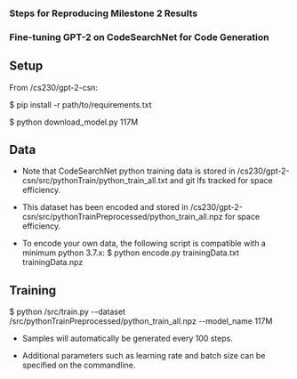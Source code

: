 ### Steps for Reproducing Milestone 2 Results 
### Fine-tuning GPT-2 on CodeSearchNet for Code Generation

## Setup

From /cs230/gpt-2-csn:

$ pip install -r path/to/requirements.txt

$ python download_model.py 117M

## Data

- Note that CodeSearchNet python training data is stored in /cs230/gpt-2-csn/src/pythonTrain/python_train_all.txt and git lfs tracked for space efficiency.

- This dataset has been encoded and stored in /cs230/gpt-2-csn/src/pythonTrainPreprocessed/python_train_all.npz for space efficiency.

- To encode your own data, the following script is compatible with a minimum python 3.7.x: $ python encode.py trainingData.txt trainingData.npz

## Training

$ python /src/train.py --dataset /src/pythonTrainPreprocessed/python_train_all.npz --model_name 117M

- Samples will automatically be generated every 100 steps. 

- Additional parameters such as learning rate and batch size can be specified on the commandline.
